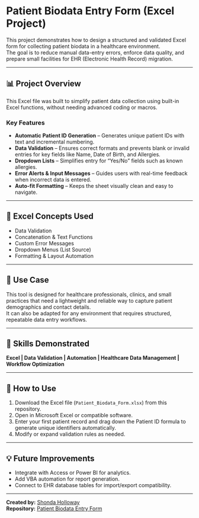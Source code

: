 # Patient Biodata Entry Form (Excel Project)

This project demonstrates how to design a structured and validated Excel form for collecting patient biodata in a healthcare environment.  
The goal is to reduce manual data-entry errors, enforce data quality, and prepare small facilities for EHR (Electronic Health Record) migration.

---

## 📊 Project Overview
This Excel file was built to simplify patient data collection using built-in Excel functions, without needing advanced coding or macros.

### Key Features
- **Automatic Patient ID Generation** – Generates unique patient IDs with text and incremental numbering.
- **Data Validation** – Ensures correct formats and prevents blank or invalid entries for key fields like Name, Date of Birth, and Allergies.
- **Dropdown Lists** – Simplifies entry for “Yes/No” fields such as known allergies.
- **Error Alerts & Input Messages** – Guides users with real-time feedback when incorrect data is entered.
- **Auto-fit Formatting** – Keeps the sheet visually clean and easy to navigate.

---

## 🧠 Excel Concepts Used
- Data Validation
- Concatenation & Text Functions
- Custom Error Messages
- Dropdown Menus (List Source)
- Formatting & Layout Automation

---

## 🏥 Use Case
This tool is designed for healthcare professionals, clinics, and small practices that need a lightweight and reliable way to capture patient demographics and contact details.  
It can also be adapted for any environment that requires structured, repeatable data entry workflows.

---

## 🧩 Skills Demonstrated
**Excel | Data Validation | Automation | Healthcare Data Management | Workflow Optimization**

---

## 📂 How to Use
1. Download the Excel file (`Patient_Biodata_Form.xlsx`) from this repository.
2. Open in Microsoft Excel or compatible software.
3. Enter your first patient record and drag down the Patient ID formula to generate unique identifiers automatically.
4. Modify or expand validation rules as needed.

---

## 💡 Future Improvements
- Integrate with Access or Power BI for analytics.
- Add VBA automation for report generation.
- Connect to EHR database tables for import/export compatibility.

---

**Created by:** [Shonda Holloway](https://www.linkedin.com/in/sholloway22)  
**Repository:** [Patient Biodata Entry Form](https://github.com/sholloway22/patient-biodata-excel-form)
